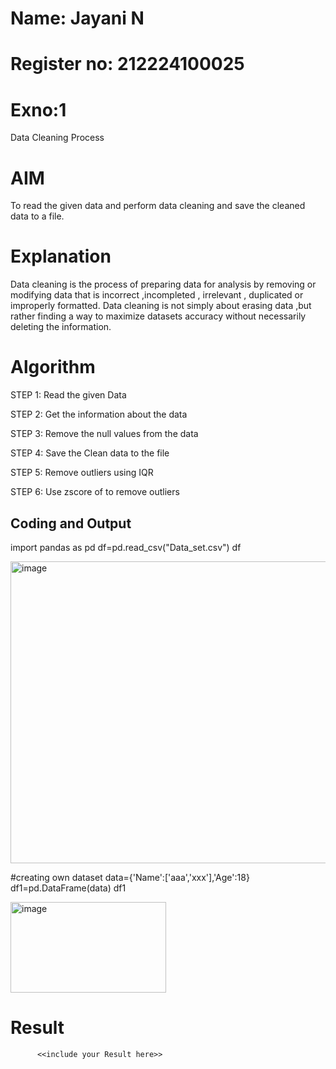 # Name: Jayani N
# Register no: 212224100025


# Exno:1
Data Cleaning Process

# AIM
To read the given data and perform data cleaning and save the cleaned data to a file.

# Explanation
Data cleaning is the process of preparing data for analysis by removing or modifying data that is incorrect ,incompleted , irrelevant , duplicated or improperly formatted. Data cleaning is not simply about erasing data ,but rather finding a way to maximize datasets accuracy without necessarily deleting the information.

# Algorithm
STEP 1: Read the given Data

STEP 2: Get the information about the data

STEP 3: Remove the null values from the data

STEP 4: Save the Clean data to the file

STEP 5: Remove outliers using IQR

STEP 6: Use zscore of to remove outliers

## Coding and Output
import pandas as pd
df=pd.read_csv("Data_set.csv")
df

<img width="1337" height="483" alt="image" src="https://github.com/user-attachments/assets/cad87a7b-559a-49a7-ba72-fc15e200c1c2" />

#creating own dataset
data={'Name':['aaa','xxx'],'Age':18}
df1=pd.DataFrame(data)
df1

<img width="249" height="145" alt="image" src="https://github.com/user-attachments/assets/90f79e51-95c7-48bd-91e6-91f515284a9f" />




# Result
          <<include your Result here>>
